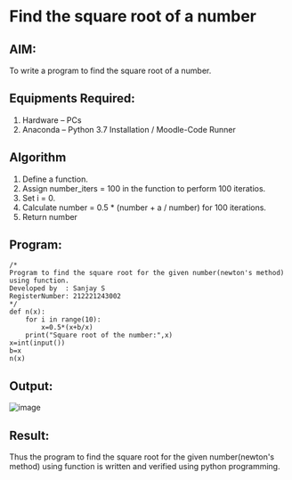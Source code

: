 # Find the square root of a number

## AIM:
To write a program to find the square root of a number.

## Equipments Required:
1. Hardware – PCs
2. Anaconda – Python 3.7 Installation / Moodle-Code Runner

## Algorithm
1. Define a function.
2. Assign number_iters = 100 in the function to perform 100 iteratios.
3. Set i = 0.
4. Calculate  number = 0.5 * (number + a / number) for 100 iterations.
5. Return number

## Program:
```
/*
Program to find the square root for the given number(newton's method) using function.
Developed by  : Sanjay S
RegisterNumber: 212221243002
*/
def n(x):
    for i in range(10):
        x=0.5*(x+b/x)
    print("Square root of the number:",x)
x=int(input())
b=x
n(x)
```

## Output:
![image](https://github.com/sanjay5656/Square-root-of-a-number/assets/115128955/1a48edd1-653f-4d45-8285-39814a09382a)

## Result:
Thus the program to find the square root for the given number(newton's method) using function is written and verified using python programming.
